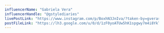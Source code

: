 ```yaml
---
influencerName: "Gabriela Vera"
influencerHandle: "@gstylediaries"
livePostLink: "https://www.instagram.com/p/BoxhN3JnIva/?taken-by=gverastyle"
postFileLink: "https://lh3.google.com/u/0/d/1zF0yoATUw5hK1spgwy7m4i8YkTZhXfu2"
---
```

